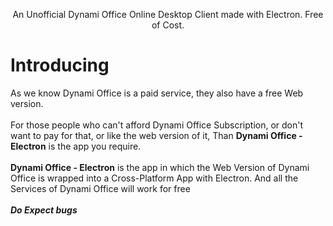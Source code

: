 <p align="center"> An Unofficial Dynami Office Online Desktop Client made with Electron. Free of Cost.</p>

# Introducing
As we know Dynami Office is a paid service, they also have a free Web version.<br><br>
For those people who can't afford Dynami Office Subscription, or don't want to pay for that, or like the web version of it, Than **Dynami Office - Electron** is the app you require.<br><br>
**Dynami Office - Electron** is the app in which the Web Version of Dynami Office is wrapped into a Cross-Platform App with Electron. And all the Services of Dynami Office will work for free
<br><br>***Do Expect bugs***